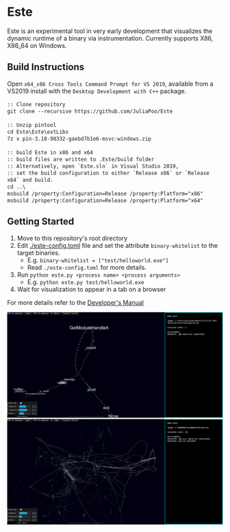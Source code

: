 # Este

Este is an experimental tool in very early development that visualizes the dynamic runtime of a binary via instrumentation. Currently supports X86, X86_64 on Windows.

## Build Instructions

Open `x64_x86 Cross Tools Command Prompt for VS 2019`, available from a VS2019 install with the `Desktop Development with C++` package.

```batch
:: Clone repository
git clone --recursive https://github.com/JuliaPoo/Este

:: Unzip pintool
cd Este\Este\extLibs
7z x pin-3.18-98332-gaebd7b1e6-msvc-windows.zip

:: build Este in x86 and x64
:: build files are written to .Este/build folder
:: Alternatively, open `Este.sln` in Visual Studio 2019, 
:: set the build configuration to either `Release x86` or `Release x64` and build.
cd ..\
msbuild /property:Configuration=Release /property:Platform="x86"
msbuild /property:Configuration=Release /property:Platform="x64"
```

## Getting Started

1. Move to this repository's root directory
2. Edit [./este-config.toml](./este-config.toml) file and set the attribute `binary-whitelist` to the target binaries.
    - E.g. `binary-whitelist = ["test/helloworld.exe"]`
    - Read `./este-config.toml` for more details.
3. Run `python este.py <process name> <process arguments>`
    - E.g. `python este.py test/helloworld.exe`
4. Wait for visualization to appear in a tab on a browser

For more details refer to the [Developer's Manual](./docs/Developers-Manual.md)

![helloworld](./docs/rsrc/helloworld-run.png)
![notepad](./docs/rsrc/notepad-run.PNG)
